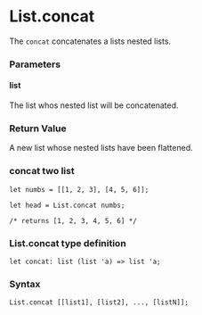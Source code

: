 # List.concat

The `concat` concatenates a lists nested lists.

### Parameters

#### list 
The list whos nested list will be concatenated.

### Return Value
A new list whose nested lists have been flattened.

### concat two list
```
let numbs = [[1, 2, 3], [4, 5, 6]];

let head = List.concat numbs;

/* returns [1, 2, 3, 4, 5, 6] */
```

### List.concat type definition
```
let concat: list (list 'a) => list 'a;
```

### Syntax
```
List.concat [[list1], [list2], ..., [listN]];
```
